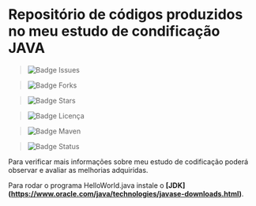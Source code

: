 <h1>Repositório de códigos produzidos no meu estudo de condificação JAVA</h1>

> ![Badge Issues](https://img.shields.io/github/issues/FernandoLopesCoder/estudando-codificacao)
 
> ![Badge Forks](https://img.shields.io/github/forks/FernandoLopesCoder/estudando-codificacao)
 
> ![Badge Stars](https://img.shields.io/github/stars/FernandoLopesCoder/estudando-codificacao?style=social)

> ![Badge Licença](https://img.shields.io/github/license/FernandoLopesCoder/estudando-codificacao)

> ![Badge Maven](https://img.shields.io/static/v1?label=Versão+da+ferramenta+de+gerenciamento+de+dependências,+Maven:&message=+-+&color=brightgreen)

> ![Badge Status](http://img.shields.io/static/v1?label=STATUS&message=EM%20DESENVOLVIMENTO&color=GREEN&style=for-the-badge)



Para verificar mais informações sobre meu estudo de codificação poderá observar e avaliar as melhorias adquiridas.


Para rodar o programa HelloWorld.java instale o **[JDK] (https://www.oracle.com/java/technologies/javase-downloads.html)**.
